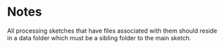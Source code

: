 # Notes

All processing sketches that have files associated with them should reside in a data folder which must be a sibling folder to the main sketch.
